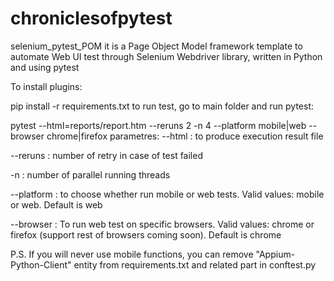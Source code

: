 # chroniclesofpytest

selenium_pytest_POM
it is a Page Object Model framework template to automate Web UI test through Selenium Webdriver library, written in Python and using pytest

To install plugins:

pip install -r requirements.txt
to run test, go to main folder and run pytest:

pytest --html=reports/report.htm --reruns 2 -n 4 --platform mobile|web --browser chrome|firefox
parametres: --html : to produce execution result file

--reruns : number of retry in case of test failed

-n : number of parallel running threads

--platform : to choose whether run mobile or web tests. Valid values: mobile or web. Default is web

--browser : To run web test on specific browsers. Valid values: chrome or firefox (support rest of browsers coming soon). Default is chrome

P.S. If you will never use mobile functions, you can remove "Appium-Python-Client" entity from requirements.txt and related part in conftest.py
